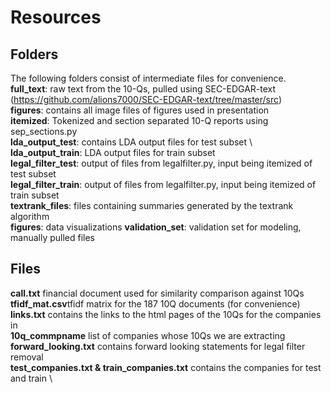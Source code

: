 # Resources
## Folders
The following folders consist of intermediate files for convenience.\
**full_text**: raw text from the 10-Qs, pulled using SEC-EDGAR-text (https://github.com/alions7000/SEC-EDGAR-text/tree/master/src) \
**figures**: contains all image files of figures used in presentation \
**itemized**: Tokenized and section separated 10-Q reports using sep_sections.py \
**lda_output_test**: contains LDA output files for test subset \ 
**lda_output_train**: LDA output files for train subset \
**legal_filter_test**: output of files from legalfilter.py, input being itemized of test subset \
**legal_filter_train**: output of files from legalfilter.py, input being itemized of train subset \
**textrank_files**: files containing summaries generated by the textrank algorithm\
**figures**: data visualizations
**validation_set**: validation set for modeling, manually pulled files

## Files
**call.txt** financial document used for similarity comparison against 10Qs\
**tfidf_mat.csv**tfidf matrix for the 187 10Q documents (for convenience)\
**links.txt** contains the links to the html pages of the 10Qs for the companies in \
**10q_commpname** list of companies whose 10Qs we are extracting\
**forward_looking.txt** contains forward looking statements for legal filter removal \
**test_companies.txt & train_companies.txt** contains the companies for test and train \


 

 
